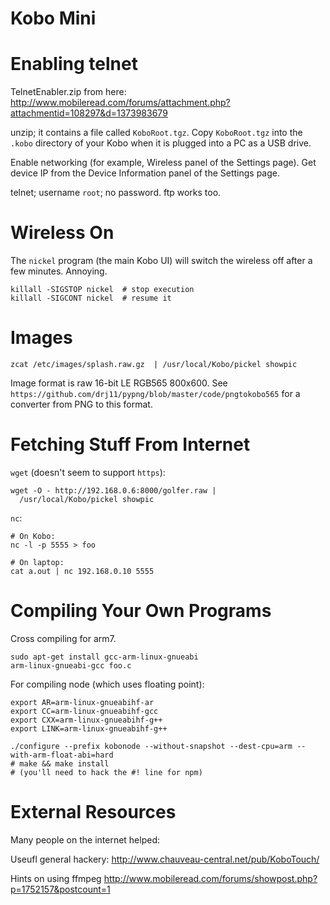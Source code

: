 Kobo Mini
=========

Enabling telnet
===============

TelnetEnabler.zip from here: http://www.mobileread.com/forums/attachment.php?attachmentid=108297&d=1373983679

unzip; it contains a file called `KoboRoot.tgz`. Copy
`KoboRoot.tgz` into the `.kobo` directory of your
Kobo when it is plugged into a PC as a USB drive.

Enable networking (for example, Wireless panel of the Settings
page). Get device IP from the Device Information panel of the
Settings page.

telnet; username `root`; no password.
ftp works too.

Wireless On
===========

The `nickel` program (the main Kobo UI) will switch the wireless
off after a few minutes. Annoying.

    killall -SIGSTOP nickel  # stop execution
    killall -SIGCONT nickel  # resume it

Images
======

    zcat /etc/images/splash.raw.gz  | /usr/local/Kobo/pickel showpic

Image format is raw 16-bit LE RGB565 800x600. See
`https://github.com/drj11/pypng/blob/master/code/pngtokobo565`
for a converter from PNG to this format.

Fetching Stuff From Internet
============================

`wget` (doesn't seem to support `https`):

    wget -O - http://192.168.0.6:8000/golfer.raw |
      /usr/local/Kobo/pickel showpic


`nc`:

    # On Kobo:
    nc -l -p 5555 > foo

    # On laptop:
    cat a.out | nc 192.168.0.10 5555

Compiling Your Own Programs
===========================

Cross compiling for arm7.

    sudo apt-get install gcc-arm-linux-gnueabi
    arm-linux-gnueabi-gcc foo.c

For compiling node (which uses floating point):

    export AR=arm-linux-gnueabihf-ar
    export CC=arm-linux-gnueabihf-gcc
    export CXX=arm-linux-gnueabihf-g++
    export LINK=arm-linux-gnueabihf-g++

    ./configure --prefix kobonode --without-snapshot --dest-cpu=arm --with-arm-float-abi=hard
    # make && make install
    # (you'll need to hack the #! line for npm)


External Resources
==================

Many people on the internet helped:

Useufl general hackery: http://www.chauveau-central.net/pub/KoboTouch/

Hints on using ffmpeg http://www.mobileread.com/forums/showpost.php?p=1752157&postcount=1
